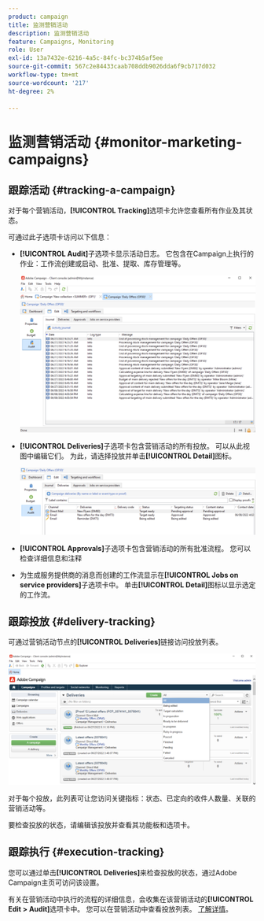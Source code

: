 ```yaml
---
product: campaign
title: 监测营销活动
description: 监测营销活动
feature: Campaigns, Monitoring
role: User
exl-id: 13a7432e-6216-4a5c-84fc-bc374b5af5ee
source-git-commit: 567c2e84433caab708ddb9026dda6f9cb717d032
workflow-type: tm+mt
source-wordcount: '217'
ht-degree: 2%

---
```


# 监测营销活动 {#monitor-marketing-campaigns}

## 跟踪活动 {#tracking-a-campaign}

对于每个营销活动，**[!UICONTROL Tracking]**&#x200B;选项卡允许您查看所有作业及其状态。

可通过此子选项卡访问以下信息：

* **[!UICONTROL Audit]**&#x200B;子选项卡显示活动日志。 它包含在Campaign上执行的作业：工作流创建或启动、批准、提取、库存管理等。

  ![](assets/campaign-audit-tab.png)

* **[!UICONTROL Deliveries]**&#x200B;子选项卡包含营销活动的所有投放。 可以从此视图中编辑它们。 为此，请选择投放并单击&#x200B;**[!UICONTROL Detail]**&#x200B;图标。

  ![](assets/campaign-delivery-tab.png)

* **[!UICONTROL Approvals]**&#x200B;子选项卡包含营销活动的所有批准流程。 您可以检查详细信息和注释

* 为生成服务提供商的消息而创建的工作流显示在&#x200B;**[!UICONTROL Jobs on service providers]**&#x200B;子选项卡中。 单击&#x200B;**[!UICONTROL Detail]**&#x200B;图标以显示选定的工作流。

## 跟踪投放 {#delivery-tracking}

可通过营销活动节点的&#x200B;**[!UICONTROL Deliveries]**&#x200B;链接访问投放列表。

![](assets/filter-deliveries-from-homepage.png)

对于每个投放，此列表可让您访问关键指标：状态、已定向的收件人数量、关联的营销活动等。

要检查投放的状态，请编辑该投放并查看其功能板和选项卡。

<!--
>[!NOTE]
>
>Information concerning delivery details is available in [this section](../../delivery/using/about-message-tracking.md) section.
-->

## 跟踪执行 {#execution-tracking}

您可以通过单击&#x200B;**[!UICONTROL Deliveries]**&#x200B;来检查投放的状态，通过Adobe Campaign主页可访问该设置。

有关在营销活动中执行的流程的详细信息，会收集在该营销活动的&#x200B;**[!UICONTROL Edit > Audit]**&#x200B;选项卡中。 您可以在营销活动中查看投放列表。 [了解详情](#tracking-a-campaign)。
